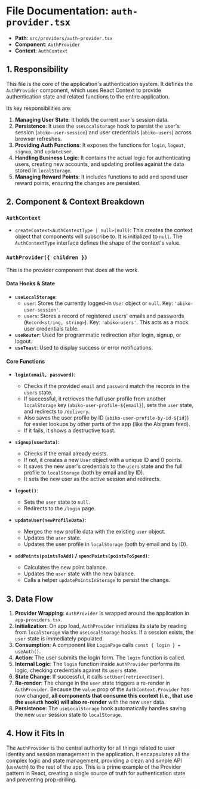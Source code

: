 
# File Documentation: `auth-provider.tsx`

-   **Path**: `src/providers/auth-provider.tsx`
-   **Component**: `AuthProvider`
-   **Context**: `AuthContext`

## 1. Responsibility

This file is the core of the application's authentication system. It defines the `AuthProvider` component, which uses React Context to provide authentication state and related functions to the entire application.

Its key responsibilities are:
1.  **Managing User State**: It holds the current `user`'s session data.
2.  **Persistence**: It uses the `useLocalStorage` hook to persist the user's session (`abiko-user-session`) and user credentials (`abiko-users`) across browser refreshes.
3.  **Providing Auth Functions**: It exposes the functions for `login`, `logout`, `signup`, and `updateUser`.
4.  **Handling Business Logic**: It contains the actual logic for authenticating users, creating new accounts, and updating profiles against the data stored in `localStorage`.
5.  **Managing Reward Points**: It includes functions to add and spend user reward points, ensuring the changes are persisted.

## 2. Component & Context Breakdown

### `AuthContext`
-   `createContext<AuthContextType | null>(null)`: This creates the context object that components will subscribe to. It is initialized to `null`. The `AuthContextType` interface defines the shape of the context's value.

### `AuthProvider({ children })`
This is the provider component that does all the work.

#### Data Hooks & State
-   **`useLocalStorage`**:
    -   `user`: Stores the currently logged-in `User` object or `null`. Key: `'abiko-user-session'`.
    -   `users`: Stores a record of registered users' emails and passwords (`Record<string, string>`). Key: `'abiko-users'`. This acts as a mock user credentials table.
-   **`useRouter`**: Used for programmatic redirection after login, signup, or logout.
-   **`useToast`**: Used to display success or error notifications.

#### Core Functions

-   **`login(email, password)`**:
    -   Checks if the provided `email` and `password` match the records in the `users` state.
    -   If successful, it retrieves the full user profile from another `localStorage` key (`abiko-user-profile-${email}`), sets the `user` state, and redirects to `/delivery`.
    -   Also saves the user profile by ID (`abiko-user-profile-by-id-${id}`) for easier lookups by other parts of the app (like the Abigram feed).
    -   If it fails, it shows a destructive toast.

-   **`signup(userData)`**:
    -   Checks if the email already exists.
    -   If not, it creates a new `User` object with a unique ID and 0 points.
    -   It saves the new user's credentials to the `users` state and the full profile to `localStorage` (both by email and by ID).
    -   It sets the new user as the active session and redirects.

-   **`logout()`**:
    -   Sets the `user` state to `null`.
    -   Redirects to the `/login` page.

-   **`updateUser(newProfileData)`**:
    -   Merges the new profile data with the existing `user` object.
    -   Updates the `user` state.
    -   Updates the user profile in `localStorage` (both by email and by ID).

-   **`addPoints(pointsToAdd)` / `spendPoints(pointsToSpend)`**:
    -   Calculates the new point balance.
    -   Updates the `user` state with the new balance.
    -   Calls a helper `updatePointsInStorage` to persist the change.

## 3. Data Flow

1.  **Provider Wrapping**: `AuthProvider` is wrapped around the application in `app-providers.tsx`.
2.  **Initialization**: On app load, `AuthProvider` initializes its state by reading from `localStorage` via the `useLocalStorage` hooks. If a session exists, the `user` state is immediately populated.
3.  **Consumption**: A component like `LoginPage` calls `const { login } = useAuth()`.
4.  **Action**: The user submits the login form. The `login` function is called.
5.  **Internal Logic**: The `login` function inside `AuthProvider` performs its logic, checking credentials against its `users` state.
6.  **State Change**: If successful, it calls `setUser(retrievedUser)`.
7.  **Re-render**: The change in the `user` state triggers a re-render in `AuthProvider`. Because the `value` prop of the `AuthContext.Provider` has now changed, **all components that consume this context (i.e., that use the `useAuth` hook) will also re-render** with the new `user` data.
8.  **Persistence**: The `useLocalStorage` hook automatically handles saving the new `user` session state to `localStorage`.

## 4. How it Fits In

The `AuthProvider` is the central authority for all things related to user identity and session management in the application. It encapsulates all the complex logic and state management, providing a clean and simple API (`useAuth`) to the rest of the app. This is a prime example of the Provider pattern in React, creating a single source of truth for authentication state and preventing prop-drilling.
